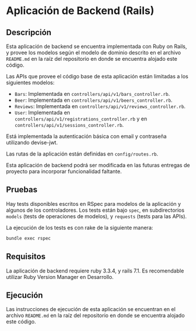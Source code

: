 # Aplicación de Backend (Rails)

## Descripción

Esta aplicación de backend se encuentra implementada con Ruby on Rails, y provee los modelos según el modelo de dominio descrito en el archivo `README.md` en la raíz del repositorio en donde se encuentra alojado este código.

Las APIs que provee el código base de esta aplicación están limitadas a los siguientes modelos:

* `Bars`: Implementada en `controllers/api/v1/bars_controller.rb`.
* `Beer`: Implementada en `controllers/api/v1/beers_controller.rb`.
* `Reviews`: Implementada en `controllers/api/v1/reviews_controller.rb`.
* `User`: Implementada en `controllers/api/v1/registrations_controller.rb` y en `controllers/api/v1/sessions_controller.rb`.

Está implementada la autenticación básica con email y contraseña utilizando devise-jwt.

Las rutas de la aplicación están definidas en `config/routes.rb`.

Esta aplicación de backend podrá ser modificada en las futuras entregas de proyecto para incorporar funcionalidad faltante.

## Pruebas

Hay tests disponibles escritos en RSpec para modelos de la aplicación y algunos de los controladores. Los tests están bajo `spec`, en subdirectorios `models` (tests de operaciones de modelos), y `requests` (tests para las APIs).

La ejecución de los tests es con rake de la siguiente manera:

```sh
bundle exec rspec
```

## Requisitos

La aplicación de backend requiere ruby 3.3.4, y rails 7.1. Es recomendable utilizar Ruby Version Manager en Desarrollo.

## Ejecución

Las instrucciones de ejecución de esta aplicación se encuentran en el archivo `README.md` en la raíz del repositorio en donde se encuentra alojado este código.
